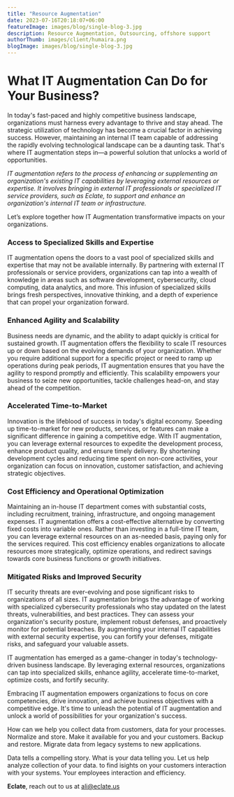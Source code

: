 ```yaml
---
title: "Resource Augmentation"
date: 2023-07-16T20:18:07+06:00
featureImage: images/blog/single-blog-3.jpg
description: Resource Augmentation, Outsourcing, offshore support  
authorThumb: images/client/humaira.png
blogImage: images/blog/single-blog-3.jpg
---
```


# What IT Augmentation Can Do for Your Business? #
In today's fast-paced and highly competitive business landscape, organizations must harness every advantage to thrive and stay ahead. The strategic utilization of technology has become a crucial factor in achieving success. However, maintaining an internal IT team capable of addressing the rapidly evolving technological landscape can be a daunting task. That's where IT augmentation steps in—a powerful solution that unlocks a world of opportunities.  

*IT augmentation refers to the process of enhancing or supplementing an organization's existing IT capabilities by leveraging external resources or expertise. It involves bringing in external IT professionals or specialized IT service providers, such as Eclate,  to support and enhance an organization's internal IT team or infrastructure.*  

Let’s explore together how IT Augmentation transformative impacts on your organizations.  

### Access to Specialized Skills and Expertise ###  

IT augmentation opens the doors to a vast pool of specialized skills and expertise that may not be available internally. By partnering with external IT professionals or service providers, organizations can tap into a wealth of knowledge in areas such as software development, cybersecurity, cloud computing, data analytics, and more. This infusion of specialized skills brings fresh perspectives, innovative thinking, and a depth of experience that can propel your organization forward.  

### Enhanced Agility and Scalability ###

Business needs are dynamic, and the ability to adapt quickly is critical for sustained growth. IT augmentation offers the flexibility to scale IT resources up or down based on the evolving demands of your organization. Whether you require additional support for a specific project or need to ramp up operations during peak periods, IT augmentation ensures that you have the agility to respond promptly and efficiently. This scalability empowers your business to seize new opportunities, tackle challenges head-on, and stay ahead of the competition.  

### Accelerated Time-to-Market ###
 Innovation is the lifeblood of success in today's digital economy. Speeding up time-to-market for new products, services, or features can make a significant difference in gaining a competitive edge. With IT augmentation, you can leverage external resources to expedite the development process, enhance product quality, and ensure timely delivery. By shortening development cycles and reducing time spent on non-core activities, your organization can focus on innovation, customer satisfaction, and achieving strategic objectives.
 ### Cost Efficiency and Operational Optimization ###

Maintaining an in-house IT department comes with substantial costs, including recruitment, training, infrastructure, and ongoing management expenses. IT augmentation offers a cost-effective alternative by converting fixed costs into variable ones. Rather than investing in a full-time IT team, you can leverage external resources on an as-needed basis, paying only for the services required. This cost efficiency enables organizations to allocate resources more strategically, optimize operations, and redirect savings towards core business functions or growth initiatives.  

### Mitigated Risks and Improved Security ###  
IT security threats are ever-evolving and pose significant risks to organizations of all sizes. IT augmentation brings the advantage of working with specialized cybersecurity professionals who stay updated on the latest threats, vulnerabilities, and best practices. They can assess your organization's security posture, implement robust defenses, and proactively monitor for potential breaches. By augmenting your internal IT capabilities with external security expertise, you can fortify your defenses, mitigate risks, and safeguard your valuable assets.  

IT augmentation has emerged as a game-changer in today's technology-driven business landscape. By leveraging external resources, organizations can tap into specialized skills, enhance agility, accelerate time-to-market, optimize costs, and fortify security. 

Embracing IT augmentation empowers organizations to focus on core competencies, drive innovation, and achieve business objectives with a competitive edge. It's time to unleash the potential of IT augmentation and unlock a world of possibilities for your organization's success.

How can we help you collect data from customers, data for your processes. Normalize and store. Make it available for you and your customers. Backup and restore. Migrate data from legacy systems to new applications. 

Data tells a compelling story. What is your data telling you. Let us help analyze collection of your data. to find isights on your customers interaction with your systems. Your employees interaction and efficiency. 

__Eclate__, reach out to us at ali@eclate.us
